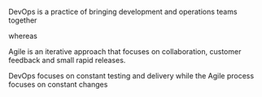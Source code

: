 DevOps is a practice of bringing development and operations teams together 

whereas 

Agile is an iterative approach that focuses on collaboration, customer feedback and small rapid releases.

DevOps focuses on constant testing and delivery while the Agile process focuses on constant changes
